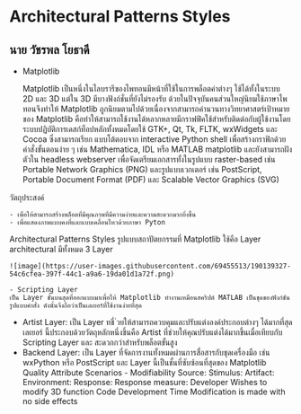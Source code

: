 # Architectural Patterns Styles
##  นาย วัชรพล โยธาดี

- Matplotlib
 
  Matplotlib เป็นหนึ่งในไลบรารีของไพทอนมีหน้าที่ใช้ในการพล็อตค่าต่างๆ ใช้ได้ทั้งในระบบ 2D และ 3D แต่ใน 3D มีบางฟังก์ชั่นที่ยังไม่รองรับ 
ด้วยในปัจจุบันคนส่วนใหญ่นิยมใช้ภาษาไพทอนจึงทำให้ Matplotlib ถูกนิยมตามไปด้วยเนื่องจากสามารถคำนวนทางวิทยาศาสตร์เป้าหมายของ Matplotlib
คือทำให้สามารถใช้งานได้หลากหลายมีกราฟฟิคใช้สำหรับติดต่อกับผู้ใช้งานโดยระบบปฏิบัติการเดสก์ท็อปหลักทั้งหมดโดยใช้ GTK+, Qt, Tk, FLTK, wxWidgets และ Cocoa ซึ่งสามารถเรียก แบบโต้ตอบจาก interactive Python shell เพื่อสร้างกราฟิกด้วยคําสั่งขั้นตอนง่าย ๆ เช่น Mathematica, IDL หรือ MATLAB matplotlib และยังสามารถฝังตัวใน headless webserver เพื่อจัดเตรียมเอกสารทั้งในรูปแบบ raster-based เช่น Portable Network Graphics (PNG) และรูปแบบเวกเตอร์ เช่น PostScript, Portable Document Format (PDF) และ Scalable Vector Graphics (SVG)

วัตถุประสงค์

    - เพื่อให้สามารถสร้างพล็อตที่มีคุณภาพที่มีความง่ายและความสะดวกมากยิ่งขึ้น 
    - เพื่อแสดงภาพแบบคงที่และแบบเคลื่อนไหวด้วยภาษา Pyton

Architectural Patterns Styles
    รูปแบบสถาปัตยกรรมที่ Matplotlib ใช้คือ Layer architectural มีทั้งหมด 3 Layer
    
 ```
![image](https://user-images.githubusercontent.com/69455513/190139327-54c6cfea-397f-44c1-a9a6-19da01d1a72f.png)
```

```
- Scripting Layer 
เป็น Layer ชั้นบนสุดที่ออกแบบมาเพื่อให้ Matplotlib ทํางานเหมือนสคริปต์ MATLAB เป็นชุดของฟังก์ชันรูปแบบคําสั่ง ดังนั้นจึงถือว่าเป็นเลเยอร์ที่ใช้งานง่ายที่สุด
```
- Artist Layer: เป็น Layer ทชี่ ่วยให้สามารถควบคุมและปรับแต่งองค์ประกอบต่างๆ ได้มากที่สุด เลเยอร์ นี้ประกอบด้วยวัตถุหลักหนึ่งชิ้นคือ Artist ที่ช่วยให้คุณปรับแต่งได้มากขึ้นเมื่อเทียบกับ Scripting Layer และ สะดวกกว่าสําหรับพล็อตขั้นสูง
- Backend Layer: เป็น Layer ที่จัดการงานทั้งหมดผ่านการสื่อสารกับชุดเครื่องมือ เช่น wxPython หรือ PostScript และ Layer นี้เป็นชั้นที่ซับซ้อนที่สุดของ Matplotlib
Quality Attribute Scenarios - Modifiability
Source:
Stimulus:
Artifact: Environment: Response: Response measure:
Developer
Wishes to modify 3D function
Code
Development Time
Modification is made with no side effects    
